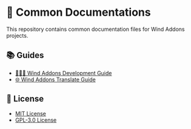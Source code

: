# 📖 Common Documentations

This repository contains common documentation files for Wind Addons projects.

## 📚 Guides

- [🧑🏻‍💻 Wind Addons Development Guide](DEVELOPERS.md)
- [🌐 Wind Addons Translate Guide](TRANSLATORS.md)

## 📝 License

- [MIT License](MIT_LICENSE.md)
- [GPL-3.0 License](GPL-3.0_LICENSE.md)
